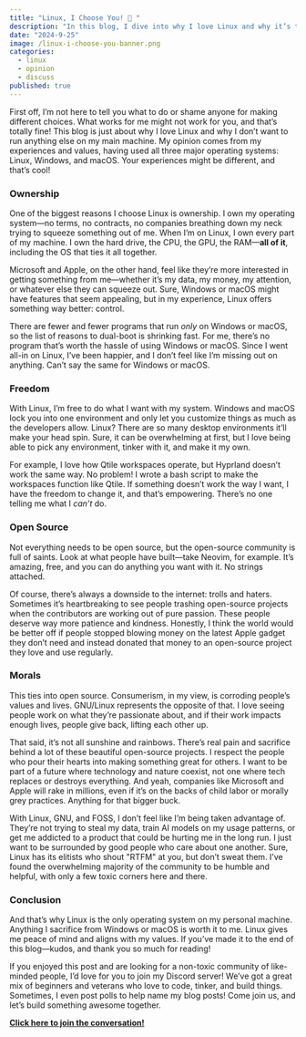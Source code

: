 ```yaml
---
title: "Linux, I Choose You! 🐧 "
description: "In this blog, I dive into why I love Linux and why it’s the only operating system I use on my personal machine. From ownership and freedom to open-source values, I explain what makes Linux special for me and why it aligns with my morals and passions as a developer."
date: "2024-9-25"
image: /linux-i-choose-you-banner.png
categories:
  - linux
  - opinion
  - discuss
published: true
---
```


First off, I’m not here to tell you what to do or shame anyone for making different choices. What works for me might not work for you, and that’s totally fine! This blog is just about why I love Linux and why I don’t want to run anything else on my main machine. My opinion comes from my experiences and values, having used all three major operating systems: Linux, Windows, and macOS. Your experiences might be different, and that’s cool!

### **Ownership**

One of the biggest reasons I choose Linux is ownership. I own my operating system—no terms, no contracts, no companies breathing down my neck trying to squeeze something out of me. When I’m on Linux, I own every part of my machine. I own the hard drive, the CPU, the GPU, the RAM—**all of it**, including the OS that ties it all together.

Microsoft and Apple, on the other hand, feel like they’re more interested in getting something from me—whether it’s my data, my money, my attention, or whatever else they can squeeze out. Sure, Windows or macOS might have features that seem appealing, but in my experience, Linux offers something way better: control.

There are fewer and fewer programs that run _only_ on Windows or macOS, so the list of reasons to dual-boot is shrinking fast. For me, there’s no program that’s worth the hassle of using Windows or macOS. Since I went all-in on Linux, I’ve been happier, and I don’t feel like I’m missing out on anything. Can’t say the same for Windows or macOS.

### **Freedom**

With Linux, I’m free to do what I want with my system. Windows and macOS lock you into one environment and only let you customize things as much as the developers allow. Linux? There are so many desktop environments it’ll make your head spin. Sure, it can be overwhelming at first, but I love being able to pick any environment, tinker with it, and make it my own.

For example, I love how Qtile workspaces operate, but Hyprland doesn’t work the same way. No problem! I wrote a bash script to make the workspaces function like Qtile. If something doesn’t work the way I want, I have the freedom to change it, and that’s empowering. There’s no one telling me what I _can’t_ do.

### **Open Source**

Not everything needs to be open source, but the open-source community is full of saints. Look at what people have built—take Neovim, for example. It’s amazing, free, and you can do anything you want with it. No strings attached.

Of course, there’s always a downside to the internet: trolls and haters. Sometimes it’s heartbreaking to see people trashing open-source projects when the contributors are working out of pure passion. These people deserve way more patience and kindness. Honestly, I think the world would be better off if people stopped blowing money on the latest Apple gadget they don’t need and instead donated that money to an open-source project they love and use regularly.

### **Morals**

This ties into open source. Consumerism, in my view, is corroding people’s values and lives. GNU/Linux represents the opposite of that. I love seeing people work on what they’re passionate about, and if their work impacts enough lives, people give back, lifting each other up.

That said, it’s not all sunshine and rainbows. There’s real pain and sacrifice behind a lot of these beautiful open-source projects. I respect the people who pour their hearts into making something great for others. I want to be part of a future where technology and nature coexist, not one where tech replaces or destroys everything. And yeah, companies like Microsoft and Apple will rake in millions, even if it’s on the backs of child labor or morally grey practices. Anything for that bigger buck.

With Linux, GNU, and FOSS, I don’t feel like I’m being taken advantage of. They’re not trying to steal my data, train AI models on my usage patterns, or get me addicted to a product that could be hurting me in the long run. I just want to be surrounded by good people who care about one another. Sure, Linux has its elitists who shout "RTFM" at you, but don’t sweat them. I’ve found the overwhelming majority of the community to be humble and helpful, with only a few toxic corners here and there.

### **Conclusion**

And that’s why Linux is the only operating system on my personal machine. Anything I sacrifice from Windows or macOS is worth it to me. Linux gives me peace of mind and aligns with my values. If you’ve made it to the end of this blog—kudos, and thank you so much for reading!

If you enjoyed this post and are looking for a non-toxic community of like-minded people, I’d love for you to join my Discord server! We’ve got a great mix of beginners and veterans who love to code, tinker, and build things. Sometimes, I even post polls to help name my blog posts! Come join us, and let’s build something awesome together.

**[Click here to join the conversation!](https://discord.gg/4PCy4Bz)**
